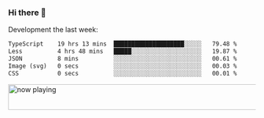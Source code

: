 ### Hi there 👋

Development the last week:
<!--START_SECTION:waka-->

```txt
TypeScript    19 hrs 13 mins  ████████████████████░░░░░   79.48 %
Less          4 hrs 48 mins   █████░░░░░░░░░░░░░░░░░░░░   19.87 %
JSON          8 mins          ░░░░░░░░░░░░░░░░░░░░░░░░░   00.61 %
Image (svg)   0 secs          ░░░░░░░░░░░░░░░░░░░░░░░░░   00.03 %
CSS           0 secs          ░░░░░░░░░░░░░░░░░░░░░░░░░   00.01 %
```

<!--END_SECTION:waka-->

<!--
**JASONPANGGO/jasonpanggo** is a ✨ _special_ ✨ repository because its `README.md` (this file) appears on your GitHub profile.

Here are some ideas to get you started:

- 🔭 I’m currently working on ...
- 🌱 I’m currently learning ...
- 👯 I’m looking to collaborate on ...
- 🤔 I’m looking for help with ...
- 💬 Ask me about ...
- 📫 How to reach me: ...
- 😄 Pronouns: ...
- ⚡ Fun fact: ...
-->

<a href="https://volt.fm/user/q8yd9e79csfr57rt" target="_blank"><img src="https://spotify-badge-egoist.vercel.app/api/now-playing" width="540" height="52" alt="now playing"></a>
